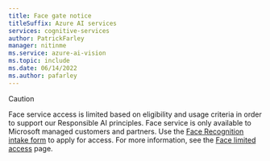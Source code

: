 ```yaml
---
title: Face gate notice
titleSuffix: Azure AI services
services: cognitive-services
author: PatrickFarley
manager: nitinme
ms.service: azure-ai-vision
ms.topic: include 
ms.date: 06/14/2022
ms.author: pafarley
---
```


> [!CAUTION]
> Face service access is limited based on eligibility and usage criteria in order to support our Responsible AI principles. Face service is only available to Microsoft managed customers and partners. Use the [Face Recognition intake form](https://aka.ms/facerecognition) to apply for access. For more information, see the [Face limited access](/legal/cognitive-services/computer-vision/limited-access-identity?context=%2Fazure%2Fcognitive-services%2Fcomputer-vision%2Fcontext%2Fcontext) page.
